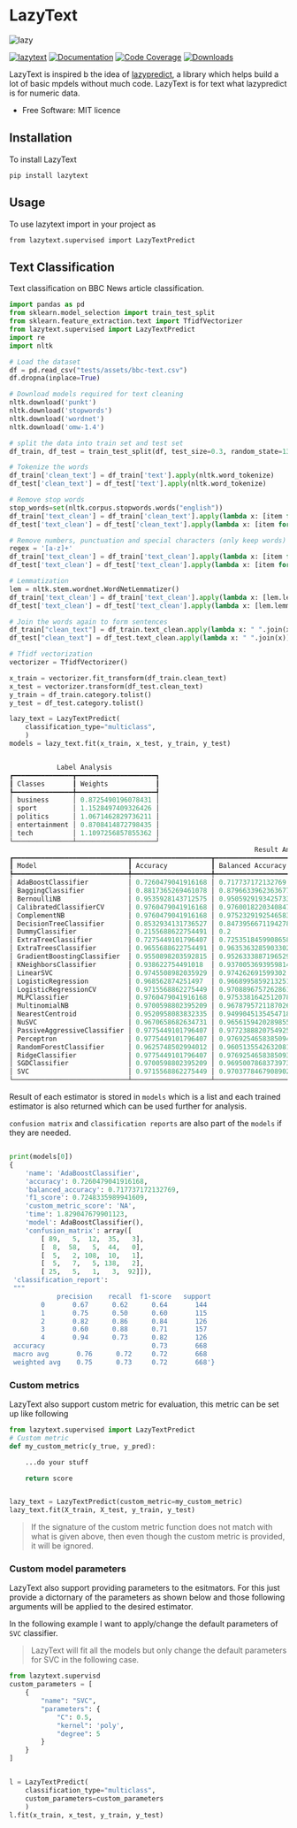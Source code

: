 # LazyText

![lazy](docs/sloth.png)


[![lazytext](https://github.com/jdvala/lazytext/actions/workflows/main.yml/badge.svg)](https://github.com/jdvala/lazytext/actions/workflows/main.yml)
[![Documentation](https://github.com/jdvala/lazytext/actions/workflows/pages/pages-build-deployment/badge.svg)](https://github.com/jdvala/lazytext/actions/workflows/pages/pages-build-deployment)
[![Code Coverage](https://codecov.io/gh/jdvala/lazytext/branch/master/graph/badge.svg)](https://codecov.io/gh/jdvala/lazytext)
[![Downloads](https://pepy.tech/badge/lazytext/month)](https://pepy.tech/project/lazytext)


LazyText is inspired b the idea of [lazypredict](https://github.com/shankarpandala/lazypredict), a library which helps build a lot of basic mpdels without much code. LazyText is for text what lazypredict is for numeric data.

* Free Software: MIT licence


## Installation

To install LazyText

`pip install lazytext`


## Usage

To use lazytext import in your project as

`from lazytext.supervised import LazyTextPredict`


## Text Classification

Text classification on BBC News article classification.

```python
import pandas as pd
from sklearn.model_selection import train_test_split
from sklearn.feature_extraction.text import TfidfVectorizer
from lazytext.supervised import LazyTextPredict
import re
import nltk

# Load the dataset
df = pd.read_csv("tests/assets/bbc-text.csv")
df.dropna(inplace=True)

# Download models required for text cleaning
nltk.download('punkt')
nltk.download('stopwords')
nltk.download('wordnet')
nltk.download('omw-1.4')

# split the data into train set and test set
df_train, df_test = train_test_split(df, test_size=0.3, random_state=13)

# Tokenize the words
df_train['clean_text'] = df_train['text'].apply(nltk.word_tokenize)
df_test['clean_text'] = df_test['text'].apply(nltk.word_tokenize)

# Remove stop words
stop_words=set(nltk.corpus.stopwords.words("english"))
df_train['text_clean'] = df_train['clean_text'].apply(lambda x: [item for item in x if item not in stop_words])
df_test['text_clean'] = df_test['clean_text'].apply(lambda x: [item for item in x if item not in stop_words])

# Remove numbers, punctuation and special characters (only keep words)
regex = '[a-z]+'
df_train['text_clean'] = df_train['text_clean'].apply(lambda x: [item for item in x if re.match(regex, item)])
df_test['text_clean'] = df_test['text_clean'].apply(lambda x: [item for item in x if re.match(regex, item)])

# Lemmatization
lem = nltk.stem.wordnet.WordNetLemmatizer()
df_train['text_clean'] = df_train['text_clean'].apply(lambda x: [lem.lemmatize(item, pos='v') for item in x])
df_test['text_clean'] = df_test['text_clean'].apply(lambda x: [lem.lemmatize(item, pos='v') for item in x])

# Join the words again to form sentences
df_train["clean_text"] = df_train.text_clean.apply(lambda x: " ".join(x))
df_test["clean_text"] = df_test.text_clean.apply(lambda x: " ".join(x))

# Tfidf vectorization
vectorizer = TfidfVectorizer()

x_train = vectorizer.fit_transform(df_train.clean_text)
x_test = vectorizer.transform(df_test.clean_text)
y_train = df_train.category.tolist()
y_test = df_test.category.tolist()

lazy_text = LazyTextPredict(
    classification_type="multiclass",
    )
models = lazy_text.fit(x_train, x_test, y_train, y_test)


            Label Analysis
┏━━━━━━━━━━━━━━━┳━━━━━━━━━━━━━━━━━━━━┓
┃ Classes       ┃ Weights            ┃
┡━━━━━━━━━━━━━━━╇━━━━━━━━━━━━━━━━━━━━┩
│ business      │ 0.8725490196078431 │
│ sport         │ 1.1528497409326426 │
│ politics      │ 1.0671462829736211 │
│ entertainment │ 0.8708414872798435 │
│ tech          │ 1.1097256857855362 │
└───────────────┴────────────────────┘
                                                              Result Analysis
┏━━━━━━━━━━━━━━━━━━━━━━━━━━━━━┳━━━━━━━━━━━━━━━━━━━━┳━━━━━━━━━━━━━━━━━━━━┳━━━━━━━━━━━━━━━━━━━━━┳━━━━━━━━━━━━━━━━━━━━━┳━━━━━━━━━━━━━━━━━━━━━━┓
┃ Model                       ┃ Accuracy           ┃ Balanced Accuracy  ┃ F1 Score            ┃ Custom Metric Score ┃ Time Taken           ┃
┡━━━━━━━━━━━━━━━━━━━━━━━━━━━━━╇━━━━━━━━━━━━━━━━━━━━╇━━━━━━━━━━━━━━━━━━━━╇━━━━━━━━━━━━━━━━━━━━━╇━━━━━━━━━━━━━━━━━━━━━╇━━━━━━━━━━━━━━━━━━━━━━┩
│ AdaBoostClassifier          │ 0.7260479041916168 │ 0.717737172132769  │ 0.7248335989941609  │ NA                  │ 1.4244091510772705   │
│ BaggingClassifier           │ 0.8817365269461078 │ 0.8796633962363677 │ 0.8814695332332374  │ NA                  │ 2.422576904296875    │
│ BernoulliNB                 │ 0.9535928143712575 │ 0.9505929193425733 │ 0.9533647387436917  │ NA                  │ 0.015914201736450195 │
│ CalibratedClassifierCV      │ 0.9760479041916168 │ 0.9760018220340847 │ 0.9755904096436046  │ NA                  │ 0.36926722526550293  │
│ ComplementNB                │ 0.9760479041916168 │ 0.9752329192546583 │ 0.9754237510855159  │ NA                  │ 0.009947061538696289 │
│ DecisionTreeClassifier      │ 0.8532934131736527 │ 0.8473956671194278 │ 0.8496464898940103  │ NA                  │ 0.34440088272094727  │
│ DummyClassifier             │ 0.2155688622754491 │ 0.2                │ 0.07093596059113301 │ NA                  │ 0.005555868148803711 │
│ ExtraTreeClassifier         │ 0.7275449101796407 │ 0.7253518459908658 │ 0.7255575847020816  │ NA                  │ 0.018934965133666992 │
│ ExtraTreesClassifier        │ 0.9655688622754491 │ 0.9635363285903302 │ 0.9649837485086689  │ NA                  │ 1.2101161479949951   │
│ GradientBoostingClassifier  │ 0.9550898203592815 │ 0.9526333887196529 │ 0.9539060578037555  │ NA                  │ 30.256237030029297   │
│ KNeighborsClassifier        │ 0.938622754491018  │ 0.9370053693959814 │ 0.9367294513157219  │ NA                  │ 0.12071108818054199  │
│ LinearSVC                   │ 0.9745508982035929 │ 0.974262691599302  │ 0.9740343976103922  │ NA                  │ 0.11713886260986328  │
│ LogisticRegression          │ 0.968562874251497  │ 0.9668995859213251 │ 0.9678778814908909  │ NA                  │ 0.8916082382202148   │
│ LogisticRegressionCV        │ 0.9715568862275449 │ 0.9708896757262861 │ 0.971147482393915   │ NA                  │ 37.82431483268738    │
│ MLPClassifier               │ 0.9760479041916168 │ 0.9753381642512078 │ 0.9752912960666735  │ NA                  │ 30.700589656829834   │
│ MultinomialNB               │ 0.9700598802395209 │ 0.9678795721187026 │ 0.9689200656860745  │ NA                  │ 0.01410818099975586  │
│ NearestCentroid             │ 0.9520958083832335 │ 0.9499045135454718 │ 0.9515097876015481  │ NA                  │ 0.018617868423461914 │
│ NuSVC                       │ 0.9670658682634731 │ 0.9656159420289855 │ 0.9669719954040374  │ NA                  │ 6.941549062728882    │
│ PassiveAggressiveClassifier │ 0.9775449101796407 │ 0.9772388820754925 │ 0.9770812340935414  │ NA                  │ 0.05249309539794922  │
│ Perceptron                  │ 0.9775449101796407 │ 0.9769254658385094 │ 0.9768161404324825  │ NA                  │ 0.030637741088867188 │
│ RandomForestClassifier      │ 0.9625748502994012 │ 0.9605135542632081 │ 0.9624462948504477  │ NA                  │ 0.9921820163726807   │
│ RidgeClassifier             │ 0.9775449101796407 │ 0.9769254658385093 │ 0.9769176825464448  │ NA                  │ 0.09582686424255371  │
│ SGDClassifier               │ 0.9700598802395209 │ 0.9695007868373973 │ 0.969787370271274   │ NA                  │ 0.04686570167541504  │
│ SVC                         │ 0.9715568862275449 │ 0.9703778467908902 │ 0.9713021262026043  │ NA                  │ 6.64256477355957     │
└─────────────────────────────┴────────────────────┴────────────────────┴─────────────────────┴─────────────────────┴──────────────────────┘
```

Result of each estimator is stored in `models` which is a list and each trained estimator is also returned which can be used further for analysis.

`confusion matrix` and `classification reports` are also part of the `models` if they are needed.


```python

print(models[0])
{
    'name': 'AdaBoostClassifier',
    'accuracy': 0.7260479041916168,
    'balanced_accuracy': 0.717737172132769,
    'f1_score': 0.7248335989941609,
    'custom_metric_score': 'NA',
    'time': 1.829047679901123,
    'model': AdaBoostClassifier(),
    'confusion_matrix': array([
        [ 89,   5,  12,  35,   3],
        [  8,  58,   5,  44,   0],
        [  5,   2, 108,  10,   1],
        [  5,   7,   5, 138,   2],
        [ 25,   5,   1,   3,  92]]),
 'classification_report':
 """
            precision    recall  f1-score   support
        0       0.67      0.62      0.64       144
        1       0.75      0.50      0.60       115
        2       0.82      0.86      0.84       126
        3       0.60      0.88      0.71       157
        4       0.94      0.73      0.82       126
 accuracy                           0.73       668
 macro avg       0.76      0.72     0.72       668
 weighted avg    0.75      0.73     0.72       668'}


```

### Custom metrics
LazyText also support custom metric for evaluation, this metric can be set up like following

```python
from lazytext.supervised import LazyTextPredict
# Custom metric
def my_custom_metric(y_true, y_pred):

    ...do your stuff

    return score


lazy_text = LazyTextPredict(custom_metric=my_custom_metric)
lazy_text.fit(X_train, X_test, y_train, y_test)
```

> If the signature of the custom metric function does not match with what is given above, then even though the custom metric is provided, it will be ignored.

### Custom model parameters

LazyText also support providing parameters to the esitmators. For this just provide a dictornary of the parameters as shown below and those following arguments will be applied to the desired estimator.

In the following example I want to apply/change the default parameters of `SVC` classifier.

> LazyText will fit all the models but only change the default parameters for SVC in the following case.

```python
from lazytext.supervisd
custom_parameters = [
    {
        "name": "SVC",
        "parameters": {
            "C": 0.5,
            "kernel": 'poly',
            "degree": 5
        }
    }
]


l = LazyTextPredict(
    classification_type="multiclass",
    custom_parameters=custom_parameters
    )
l.fit(x_train, x_test, y_train, y_test)
```
